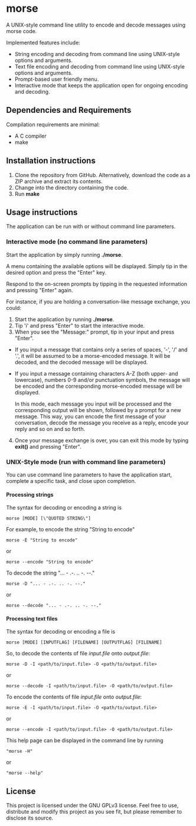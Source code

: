 # morse
A UNIX-style command line utility to encode and decode messages using morse code.

Implemented features include:
- String encoding and decoding from command line using UNIX-style options and arguments.
- Text file encoding and decoding from command line using UNIX-style options and arguments.
- Prompt-based user friendly menu.
- Interactive mode that keeps the application open for ongoing encoding and decoding.

## Dependencies and Requirements
Compilation requirements are minimal:
- A C compiler
- make 

## Installation instructions
1. Clone the repository from GitHub. Alternatively, download the code as a ZIP archive and extract its contents.
2. Change into the directory containing the code.
3. Run **make**

## Usage instructions
The application can be run with or without command line parameters.

### Interactive mode (no command line parameters)
Start the application by simply running **./morse**.

A menu containing the available options will be displayed. Simply tip in the desired option and press the "Enter" key.

Respond to the on-screen prompts by tipping in the requested information and pressing "Enter" again.

For instance, if you are holding a conversation-like message exchange, you could:
1. Start the application by running **./morse**.
2. Tip 'i' and press "Enter" to start the interactive mode.
3. When you see the "Message:" prompt, tip in your input and press "Enter".
* If you input a message that contains only a series of spaces, '-', '/' and '.',  it will be assumed to be a morse-encoded message. It will be decoded, and the decoded message will be displayed.
* If you input a message containing characters A-Z (both upper- and lowercase), numbers 0-9 and/or punctuation symbols, the message will be encoded and the corresponding morse-encoded message will be displayed.

   In this mode, each message you input will be processed and the corresponding output will be shown, followed by a prompt for a new message. This way, you can encode the first message of your conversation, decode the message you receive as a reply, encode your reply and so on and so forth.

4. Once your message exchange is over, you can exit this mode by typing **exit()** and pressing "Enter".

### UNIX-Style mode (run with command line parameters)
You can use command line parameters to have the application start, complete a specific task, and close upon completion.

#### Processing strings

The syntax for decoding or encoding a string is

   ```morse [MODE] [\"QUOTED STRING\"]```

For example, to encode the string "String to encode"

   ```morse -E "String to encode"```

or

   ```morse --encode "String to encode"```

To decode the string "... - .-. .. -. --."

   ```morse -D "... - .-. .. -. --."```

or

   ```morse --decode "... - .-. .. -. --."```

#### Processing text files

The syntax for decoding or encoding a file is

   ```morse [MODE] [INPUTFLAG] [FILENAME] [OUTPUTFLAG] [FILENAME]```

So, to decode the contents of file *input.file* onto *output.file*:

   ```morse -D -I <path/to/input.file> -O <path/to/output.file>```

or

   ```morse --decode -I <path/to/input.file> -O <path/to/output.file>```

To encode the contents of file *input.file* onto *output.file*:

   ```morse -E -I <path/to/input.file> -O <path/to/output.file>```

or

   ```morse --encode -I <path/to/input.file> -O <path/to/output.file>```

This help page can be displayed in the command line by running 

   ```"morse -H"```

or 

   ```"morse --help"```


## License
This project is licensed under the GNU GPLv3 license. Feel free to use, distribute and modify this project as you see fit, but please remember to disclose its source.
